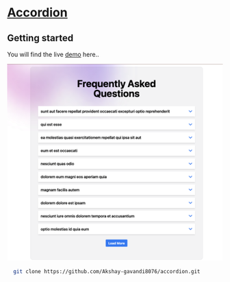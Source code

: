 # [Accordion](https://accordion-zeta-flax.vercel.app/)

## Getting started

You will find the live [demo](https://accordion-zeta-flax.vercel.app/) here..

![Demo](public/Demo.png)

```bash
  git clone https://github.com/Akshay-gavandi8076/accordion.git
```
